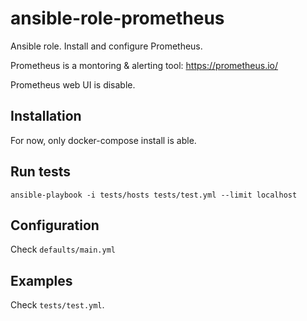 # ansible-role-prometheus
Ansible role. Install and configure Prometheus.

Prometheus is a montoring & alerting tool: https://prometheus.io/

Prometheus web UI is disable.

## Installation

For now, only docker-compose install is able.


## Run tests

`ansible-playbook -i tests/hosts tests/test.yml --limit localhost`

## Configuration

Check `defaults/main.yml`

## Examples

Check `tests/test.yml`.